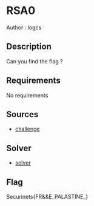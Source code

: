 # RSA0
Author : logcs

## Description
Can you find the flag ?

## Requirements
No requirements

## Sources
- [challenge](./challenge/flag.txt)
## Solver
- [solver](./solver.py)

## Flag
Securinets{FR&&E_PALASTINE_}

